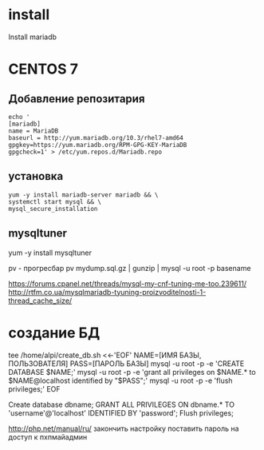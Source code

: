 install
=======

Install mariadb


# CENTOS 7

## Добавление репозитария

```
echo '
[mariadb]
name = MariaDB
baseurl = http://yum.mariadb.org/10.3/rhel7-amd64
gpgkey=https://yum.mariadb.org/RPM-GPG-KEY-MariaDB
gpgcheck=1' > /etc/yum.repos.d/Mariadb.repo
```

## установка
```
yum -y install mariadb-server mariadb && \
systemctl start mysql && \
mysql_secure_installation
```

## mysqltuner

yum -y install mysqltuner
    
pv - прогресбар
pv mydump.sql.gz | gunzip | mysql -u root -p basename

https://forums.cpanel.net/threads/mysql-my-cnf-tuning-me-too.239611/
http://rtfm.co.ua/mysqlmariadb-tyuning-proizvoditelnosti-1-thread_cache_size/

# создание БД
tee /home/alpi/create_db.sh <<-'EOF'
NAME=[ИМЯ БАЗЫ, ПОЛЬЗОВАТЕЛЯ]
PASS=[ПАРОЛЬ БАЗЫ]
mysql -u root -p -e 'CREATE DATABASE $NAME;'
mysql -u root -p -e 'grant all privileges on $NAME.* to $NAME@localhost identified by "$PASS";'
mysql -u root -p -e 'flush privileges;'
EOF

Create database dbname; 
GRANT ALL PRIVILEGES ON dbname.* TO 'username'@'localhost' IDENTIFIED BY 'password';
Flush privileges;

http://php.net/manual/ru/    закончить настройку
поставить пароль на доступ к пхпмайадмин